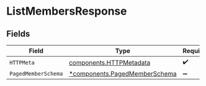 # ListMembersResponse


## Fields

| Field                                                                         | Type                                                                          | Required                                                                      | Description                                                                   |
| ----------------------------------------------------------------------------- | ----------------------------------------------------------------------------- | ----------------------------------------------------------------------------- | ----------------------------------------------------------------------------- |
| `HTTPMeta`                                                                    | [components.HTTPMetadata](../../models/components/httpmetadata.md)            | :heavy_check_mark:                                                            | N/A                                                                           |
| `PagedMemberSchema`                                                           | [*components.PagedMemberSchema](../../models/components/pagedmemberschema.md) | :heavy_minus_sign:                                                            | OK                                                                            |